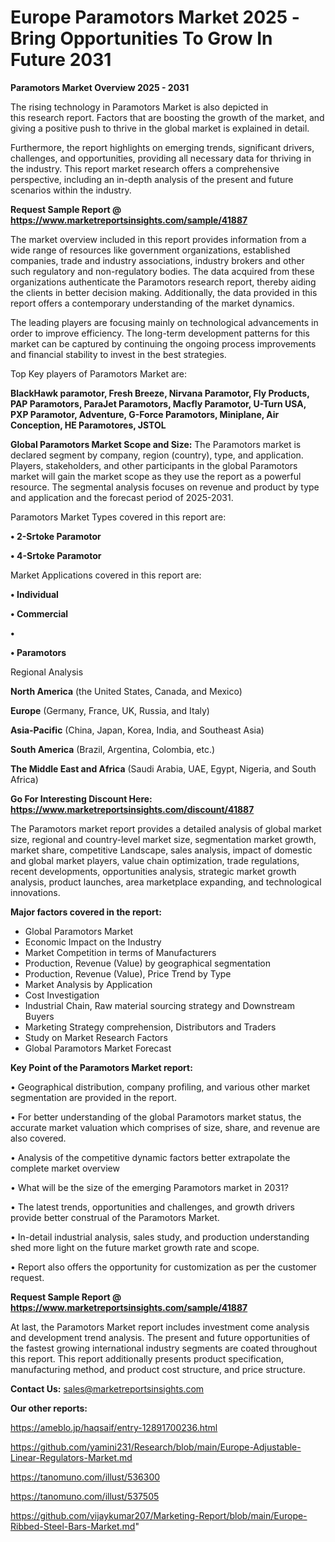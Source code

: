 # Europe Paramotors Market 2025 -Bring Opportunities To Grow In Future 2031

<Strong> Paramotors Market Overview 2025 - 2031</strong>

The rising technology in Paramotors Market is also depicted in this research report. Factors that are boosting the growth of the market, and giving a positive push to thrive in the global market is explained in detail.

Furthermore, the report highlights on emerging trends, significant drivers, challenges, and opportunities, providing all necessary data for thriving in the industry. This report market research offers a comprehensive perspective, including an in-depth analysis of the present and future scenarios within the industry.

<strong>Request Sample Report @ <a href=https://www.marketreportsinsights.com/sample/41887>https://www.marketreportsinsights.com/sample/41887</a></strong>

The market overview included in this report provides information from a wide range of resources like government organizations, established companies, trade and industry associations, industry brokers and other such regulatory and non-regulatory bodies. The data acquired from these organizations authenticate the Paramotors research report, thereby aiding the clients in better decision making. Additionally, the data provided in this report offers a contemporary understanding of the market dynamics.

The leading players are focusing mainly on technological advancements in order to improve efficiency. The long-term development patterns for this market can be captured by continuing the ongoing process improvements and financial stability to invest in the best strategies.

Top Key players of Paramotors Market are:

<strong>BlackHawk paramotor, Fresh Breeze, Nirvana Paramotor, Fly Products, PAP Paramotors, ParaJet Paramotors, Macfly Paramotor, U-Turn USA, PXP Paramotor, Adventure, G-Force Paramotors, Miniplane, Air Conception, HE Paramotores, JSTOL</strong>

<strong><b>Global Paramotors Market Scope and Size:</b></strong>
The Paramotors market is declared segment by company, region (country), type, and application. Players, stakeholders, and other participants in the global Paramotors market will gain the market scope as they use the report as a powerful resource. The segmental analysis focuses on revenue and product by type and application and the forecast period of 2025-2031.

Paramotors Market Types covered in this report are:

<strong>•  2-Srtoke Paramotor

•  4-Srtoke Paramotor</strong>

Market Applications covered in this report are:

<strong>•  Individual

•  Commercial

•  

•  Paramotors</strong> 

Regional Analysis

<strong>North America</strong> (the United States, Canada, and Mexico)

<strong>Europe</strong> (Germany, France, UK, Russia, and Italy)

<strong>Asia-Pacific</strong> (China, Japan, Korea, India, and Southeast Asia)

<strong>South America</strong> (Brazil, Argentina, Colombia, etc.)

<strong>The Middle East and Africa</strong> (Saudi Arabia, UAE, Egypt, Nigeria, and South Africa)

<strong>Go For Interesting Discount Here: <a href=https://www.marketreportsinsights.com/discount/41887>https://www.marketreportsinsights.com/discount/41887</a></strong>

The Paramotors market report provides a detailed analysis of global market size, regional and country-level market size, segmentation market growth, market share, competitive Landscape, sales analysis, impact of domestic and global market players, value chain optimization, trade regulations, recent developments, opportunities analysis, strategic market growth analysis, product launches, area marketplace expanding, and technological innovations.

<strong><b>Major factors covered in the report:</b></strong>
<ul>
  <li>Global Paramotors Market </li>
  <li>Economic Impact on the Industry</li>
  <li>Market Competition in terms of Manufacturers</li>
  <li>Production, Revenue (Value) by geographical segmentation</li>
  <li>Production, Revenue (Value), Price Trend by Type</li>
  <li>Market Analysis by Application</li>
  <li>Cost Investigation</li>
  <li>Industrial Chain, Raw material sourcing strategy and Downstream Buyers</li>
  <li>Marketing Strategy comprehension, Distributors and Traders</li>
  <li>Study on Market Research Factors</li>
  <li>Global Paramotors Market Forecast</li>
</ul>

<strong><b>Key Point of the Paramotors Market report:</b></strong>

• Geographical distribution, company profiling, and various other market segmentation are provided in the report.

• For better understanding of the global Paramotors market status, the accurate market valuation which comprises of size, share, and revenue are also covered.

• Analysis of the competitive dynamic factors better extrapolate the complete market overview

• What will be the size of the emerging Paramotors market in 2031?

• The latest trends, opportunities and challenges, and growth drivers provide better construal of the Paramotors Market.

• In-detail industrial analysis, sales study, and production understanding shed more light on the future market growth rate and scope.

• Report also offers the opportunity for customization as per the customer request.

<strong>Request Sample Report @ <a href=https://www.marketreportsinsights.com/sample/41887>https://www.marketreportsinsights.com/sample/41887</a></strong>

At last, the Paramotors Market report includes investment come analysis and development trend analysis. The present and future opportunities of the fastest growing international industry segments are coated throughout this report. This report additionally presents product specification, manufacturing method, and product cost structure, and price structure.

<strong>Contact Us:</strong>
sales@marketreportsinsights.com

<strong>Our other reports:</strong>

<a href=https://ameblo.jp/haqsaif/entry-12891700236.html>https://ameblo.jp/haqsaif/entry-12891700236.html</a>

<a href=https://github.com/yamini231/Research/blob/main/Europe-Adjustable-Linear-Regulators-Market.md>https://github.com/yamini231/Research/blob/main/Europe-Adjustable-Linear-Regulators-Market.md</a>

<a href=https://tanomuno.com/illust/536300>https://tanomuno.com/illust/536300</a>

<a href=https://tanomuno.com/illust/537505>https://tanomuno.com/illust/537505</a>

<a href=https://github.com/vijaykumar207/Marketing-Report/blob/main/Europe-Ribbed-Steel-Bars-Market.md>https://github.com/vijaykumar207/Marketing-Report/blob/main/Europe-Ribbed-Steel-Bars-Market.md</a>"
